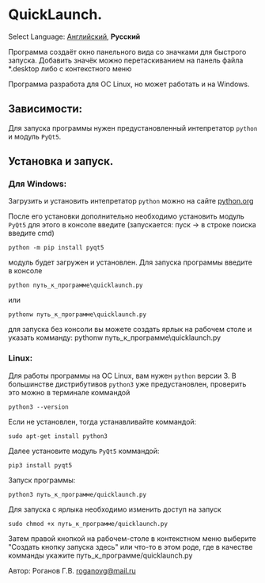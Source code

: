 # QuickLaunch.

Select Language: [Английский](https://github.com/GennadiyVick/QuickLaunch/blob/master/README.md), **Русский**

Программа создаёт окно панельного вида со значками для быстрого запуска. Добавить значёк можно перетаскиванием на панель файла *.desktop либо с контекстного меню


Программа разработа для ОС Linux, но может работать и на Windows.

## Зависимости:
Для запуска программы нужен предустановленный интепретатор `python` и модуль `PyQt5`.


## Установка и запуск.


### Для Windows: 
Загрузить и установить интепретатор `python` можно на сайте [python.org](https://www.python.org/downloads/)

После его установки дополнительно необходимо установить модуль `PyQt5`
для этого в консоле введите (запускается: пуск -> в строке поиска введите cmd)
```console
python -m pip install pyqt5
```

модуль будет загружен и установлен.
Для запуска программы введите в консоле
```console
python путь_к_программе\quicklaunch.py
```
или
```console
pythonw путь_к_программе\quicklaunch.py
```
для запуска без консоли вы можете создать ярлык на рабочем столе и указать комманду: pythonw путь_к_программе\quicklaunch.py

### Linux: 
Для работы программы на ОС Linux, вам нужен `python` версии 3.
В большинстве дистрибутивов `python3` уже предустановлен, проверить это можно в терминале коммандой
```console
python3 --version
```
Если не установлен, тогда устанавливайте коммандой:
```console
sudo apt-get install python3
```
Далее установите модуль `PyQt5` коммандой:
```console
pip3 install pyqt5
```
Запуск программы:
```console
python3 путь_к_программе/quicklaunch.py
```
Для запуска с ярлыка необходимо изменить доступ на запуск
```console
sudo chmod +x путь_к_программе/quicklaunch.py
```
Затем правой кнопкой на рабочем-столе в контекстном меню выберите "Создать кнопку запуска здесь" или что-то в этом роде, где в качестве комманды укажите путь_к_программе/quicklaunch.py

Автор: Роганов Г.В. roganovg@mail.ru



